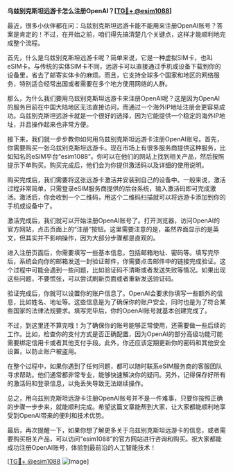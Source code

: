 **乌兹别克斯坦远游卡怎么注册OpenAI？[[TG💪+ @esim1088](https://t.me/s/esim1088)]**

最近，很多小伙伴都在问：乌兹别克斯坦远游卡能不能用来注册OpenAI账号？答案是肯定的！不过，在开始之前，咱们得先搞清楚几个关键点，这样才能顺利地完成整个流程。

首先，什么是乌兹别克斯坦远游卡呢？简单来说，它是一种虚拟SIM卡，也叫eSIM卡。与传统的实体SIM卡不同，远游卡可以直接通过手机或设备下载到你的设备里，省去了邮寄实体卡的麻烦。而且，它支持全球多个国家和地区的网络服务，特别适合经常出国或者需要在多个地方使用网络的人群。

那么，为什么我们要用乌兹别克斯坦远游卡来注册OpenAI呢？这是因为OpenAI的服务目前在中国大陆地区无法直接访问，而通过一个海外IP地址注册会更容易成功。乌兹别克斯坦远游卡就是一个很好的选择，因为它能提供一个稳定的海外IP地址，并且操作起来也非常方便。

接下来，我们就一步步教你如何用乌兹别克斯坦远游卡注册OpenAI账号。首先，你需要购买一张乌兹别克斯坦远游卡。现在市场上有很多服务商提供这种服务，比如知名的eSIM平台“esim1088”。你可以在他们的网站上找到相关产品，然后按照提示下单购买。购买完成后，他们会为你提供激活码以及详细的使用说明。

购买完成后，我们需要将这张远游卡激活并安装到自己的设备中。一般来说，激活过程非常简单，只需登录eSIM服务商提供的后台系统，输入激活码即可完成激活。激活后，你会收到一个二维码，用这个二维码扫描就可以将远游卡添加到你的手机或设备中了。

激活完成后，我们就可以开始注册OpenAI账号了。打开浏览器，访问OpenAI的官方网站，点击页面上的“注册”按钮。这里需要注意的是，虽然界面显示的是英文，但其实并不影响操作，因为大部分步骤都是直观的。

进入注册页面后，你需要填写一些基本信息，包括邮箱地址、密码等。填写完毕后，系统会向你的邮箱发送一封验证邮件，你需要点击邮件中的链接完成验证。这个过程中可能会遇到一些问题，比如验证码不清晰或者发送失败等情况。如果出现这些问题，不要慌张，可以尝试刷新页面或者重新发送验证码。

验证完成后，你就可以设置你的账户信息了。OpenAI会要求你填写一些额外的信息，比如姓名、地址等。这些信息是为了确保你的账户安全，同时也是为了符合某些国家的法律法规要求。填写完毕后，你的OpenAI账号就基本创建完成了。

不过，到这里还不算完哦！为了确保你的账号能够正常使用，还需要做一些后续的工作。比如，检查你的支付方式是否正确配置，因为OpenAI的部分高级功能可能需要绑定信用卡或者其他支付手段。此外，你还应该定期更新你的密码和其他安全设置，以防止账户被盗用。

在整个过程中，如果你遇到了任何问题，都可以随时联系eSIM服务商的客服团队寻求帮助。他们通常都非常专业，能够快速解决你的疑问。另外，记得保存好所有的激活码和登录信息，以免丢失导致无法继续操作。

总之，用乌兹别克斯坦远游卡注册OpenAI账号并不是一件难事，只要你按照正确的步骤一步步来，就能顺利完成。希望这篇文章能帮到大家，让大家都能顺利地享受到OpenAI带来的便利和技术优势。

最后，再次提醒一下，如果你想了解更多关于乌兹别克斯坦远游卡的信息，或者需要购买相关产品，可以访问“esim1088”的官方网站进行咨询和购买。祝大家都能成功注册OpenAI账号，体验到最前沿的人工智能技术！

[[TG💪+ @esim1088](https://t.me/s/esim1088) ![Image](https://i.postimg.cc/4NQfJmqS/Snipaste-2025-05-13-00-14-12.png)]